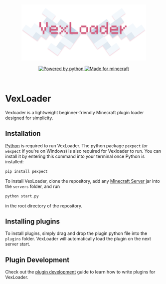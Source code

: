 <br>
<p align="center">
    <a href="https://github.com/squigglesdev/VexLoader">
        <picture>
            <img width="400" alt="VexLoader Logo" src=".github/VexLoader.png">
        </picture>
    </a>
</p>
<p align="center">
    <a href="https://python.org">
        <img alt="Powered by python" src="https://img.shields.io/badge/powered_by-python-007ec6?style=for-the-badge&logo=python&logoColor=white">
    </a>
    <a href="https://minecraft.net">
        <img alt="Made for minecraft" src="https://img.shields.io/badge/made_for-minecraft-60D25E?style=for-the-badge&logo=data:image/svg%2bxml;base64,PHN2ZyB3aWR0aD0iNTQiIGhlaWdodD0iNjIiIHZpZXdCb3g9IjAgMCA1NCA2MiIgZmlsbD0ibm9uZSIgeG1sbnM9Imh0dHA6Ly93d3cudzMub3JnLzIwMDAvc3ZnIj4KPHBhdGggZD0iTTU0IDQ2LjVWMTUuNUwyNyAzMUwyNyA2Mkw1NCA0Ni41WiIgZmlsbD0iIzk1OTU5NSIvPgo8cGF0aCBkPSJNMCA0Ni41TDI3IDYyTDI3IDMxTDAgMTUuNVY0Ni41WiIgZmlsbD0iI0Q5RDlEOSIvPgo8cGF0aCBkPSJNNTQgMTUuNUwyNyAwTDAgMTUuNUwyNyAzMUw1NCAxNS41WiIgZmlsbD0iI0Y0RjRGNCIvPgo8L3N2Zz4K">
    </a>
</p>
<br>

# VexLoader

Vexloader is a lightweight beginner-friendly Minecraft plugin loader designed for simplicity. 

## Installation

[Python][python_download] is required to run VexLoader. The python package `pexpect` (or `wexpect` if you're on Windows) is also required for Vexloader to run. You can install it by entering this command into your terminal once Python is installed:
    
```bash
pip install pexpect
```

To install VexLoader, clone the repository, add any [Minecraft Server][servers] jar into the `servers` folder, and run 

```python
python start.py
```

 in the root directory of the repository.

## Installing plugins

To install plugins, simply drag and drop the plugin python file into the `plugins` folder. VexLoader will automatically load the plugin on the next server start.

## Plugin Development

Check out the [plugin development][getting_started] guide to learn how to write plugins for VexLoader.

[python_download]: https://www.python.org/downloads/
[servers]: https://mcversions.net/
[getting_started]: GETTING_STARTED.md